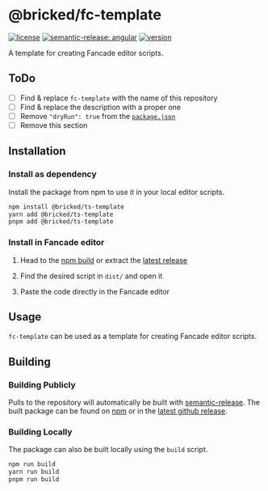 # @bricked/fc-template

[![license](https://custom-icon-badges.demolab.com/github/license/brycked/fc-template?logo=law)](LICENSE.md)
[![semantic-release: angular](https://img.shields.io/badge/semantic--release-angular-e10079?logo=semantic-release)](https://github.com/semantic-release/semantic-release)
[![version](https://img.shields.io/github/v/release/brycked/fc-template?display_name=tag&logo=github)](package.json)

A template for creating Fancade editor scripts.

## ToDo

- [ ] Find & replace `fc-template` with the name of this repository
- [ ] Find & replace the description with a proper one
- [ ] Remove `"dryRun": true` from the [`package.json`](./package.json)
- [ ] Remove this section

## Installation

### Install as dependency

Install the package from npm to use it in your local editor scripts.

```sh
npm install @bricked/ts-template
yarn add @bricked/ts-template
pnpm add @bricked/ts-template
```

### Install in Fancade editor

1. Head to the [npm build](https://www.npmjs.com/package/@bricked/fc-template?activeTab=code) or extract the [latest release](https://github.com/brycked/fc-template/releases/latest)

2. Find the desired script in `dist/` and open it

3. Paste the code directly in the Fancade editor

## Usage

`fc-template` can be used as a template for creating Fancade editor scripts.

## Building

### Building Publicly

Pulls to the repository will automatically be built with [semantic-release](https://github.com/semantic-release/npm).
The built package can be found on [npm](https://www.npmjs.com/package/@bricked/fc-template?activeTab=code) or in the
[latest github release](https://github.com/brycked/fc-template/releases/latest).

### Building Locally

The package can also be built locally using the `build` script.

```sh
npm run build
yarn run build
pnpm run build
```
